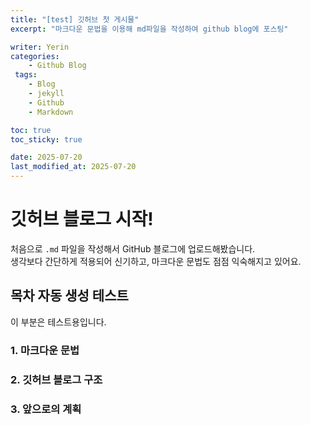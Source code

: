 ```yaml
---
title: "[test] 깃허브 첫 게시물"
excerpt: "마크다운 문법을 이용해 md파일을 작성하여 github blog에 포스팅"

writer: Yerin
categories:
    - Github Blog
 tags:
    - Blog
    - jekyll
    - Github
    - Markdown

toc: true
toc_sticky: true

date: 2025-07-20
last_modified_at: 2025-07-20
---
```


# 깃허브 블로그 시작!

처음으로 `.md` 파일을 작성해서 GitHub 블로그에 업로드해봤습니다.  
생각보다 간단하게 적용되어 신기하고, 마크다운 문법도 점점 익숙해지고 있어요.

## 목차 자동 생성 테스트

이 부분은 테스트용입니다.

### 1. 마크다운 문법

### 2. 깃허브 블로그 구조

### 3. 앞으로의 계획
